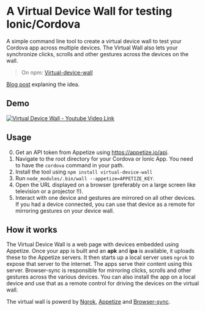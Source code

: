 # A Virtual Device Wall for testing Ionic/Cordova

A simple command line tool to create a virtual device wall to test your Cordova app across multiple devices. The Virtual Wall also lets your synchronize clicks, scrolls and other gestures across the devices on the wall. 

> On npm: [Virtual-device-wall](http://npmjs.com/package/virtual-device-wall)

[Blog post](http://blog.nparashuram.com/2015/11/virtual-device-wall-for-cordova-apps.html) explaning the idea. 

## Demo

[![Virtual Device Wall - Youtube Video Link ](http://img.youtube.com/vi/lK4wSxDy0h4/0.jpg)](http://www.youtube.com/watch?v=lK4wSxDy0h4)

## Usage

0. Get an API token from Appetize using https://appetize.io/api. 
1. Navigate to the root directory for your Cordova or Ionic App. You need to have the `cordova` command in your path. 
2. Install the tool using `npm install virtual-device-wall`
3. Run `node_modules/.bin/wall --appetize=APPETIZE_KEY`. 
4. Open the URL displayed on a browser (preferably on a large screen like television or a projector !!). 
5. Interact with one device and gestures are mirrored on all other devices. 
 If you had a device connected, you can use that device as a remote for mirroring gestures on your device wall. 

## How it works

The Virtual Device Wall is a web page with devices embedded using Appetize. Once your app is built and an __apk__ and __ipa__ is available, it uploads these to the Appetize servers. 
It then starts up a local server uses `ngrok` to expose that server to the internet. The apps serve their content using this server. Browser-sync is responsible for mirroring clicks, scrolls and other gestures across the various devices. You can also install the app on a local device and use that as a remote control for driving the devices on the virtual wall.  

The virtual wall is powerd by [Ngrok](https://ngrok.com/), [Appetize](https://appetize.io/) and [Browser-sync](http://www.browsersync.io/). 

